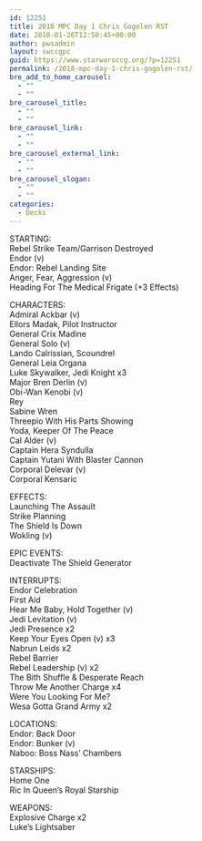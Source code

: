 ```yaml
---
id: 12251
title: 2018 MPC Day 1 Chris Gogolen RST
date: 2018-01-26T12:50:45+00:00
author: pwsadmin
layout: swccgpc
guid: https://www.starwarsccg.org/?p=12251
permalink: /2018-mpc-day-1-chris-gogolen-rst/
bre_add_to_home_carousel:
  - ""
  - ""
bre_carousel_title:
  - ""
  - ""
bre_carousel_link:
  - ""
  - ""
bre_carousel_external_link:
  - ""
  - ""
bre_carousel_slogan:
  - ""
  - ""
categories:
  - Decks
---
```

STARTING:  
Rebel Strike Team/Garrison Destroyed  
Endor (v)  
Endor: Rebel Landing Site  
Anger, Fear, Aggression (v)  
Heading For The Medical Frigate (+3 Effects)

CHARACTERS:  
Admiral Ackbar (v)  
Ellors Madak, Pilot Instructor  
General Crix Madine  
General Solo (v)  
Lando Calrissian, Scoundrel  
General Leia Organa  
Luke Skywalker, Jedi Knight x3  
Major Bren Derlin (v)  
Obi-Wan Kenobi (v)  
Rey  
Sabine Wren  
Threepio With His Parts Showing  
Yoda, Keeper Of The Peace  
Cal Alder (v)  
Captain Hera Syndulla  
Captain Yutani With Blaster Cannon  
Corporal Delevar (v)  
Corporal Kensaric

EFFECTS:  
Launching The Assault  
Strike Planning  
The Shield Is Down  
Wokling (v)

EPIC EVENTS:  
Deactivate The Shield Generator

INTERRUPTS:  
Endor Celebration  
First Aid  
Hear Me Baby, Hold Together (v)  
Jedi Levitation (v)  
Jedi Presence x2  
Keep Your Eyes Open (v) x3  
Nabrun Leids x2  
Rebel Barrier  
Rebel Leadership (v) x2  
The Bith Shuffle & Desperate Reach  
Throw Me Another Charge x4  
Were You Looking For Me?  
Wesa Gotta Grand Army x2

LOCATIONS:  
Endor: Back Door  
Endor: Bunker (v)  
Naboo: Boss Nass’ Chambers

STARSHIPS:  
Home One  
Ric In Queen’s Royal Starship

WEAPONS:  
Explosive Charge x2  
Luke’s Lightsaber